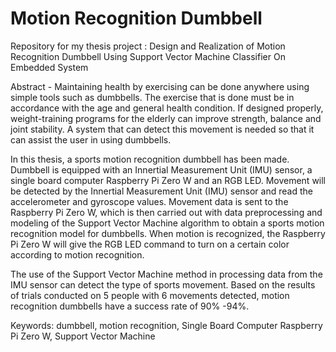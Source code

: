 # Motion Recognition Dumbbell
Repository for my thesis project : Design and Realization of Motion Recognition Dumbbell Using Support Vector Machine Classifier On Embedded System

Abstract - Maintaining health by exercising can be done anywhere using simple tools such as dumbbells. The exercise that is done must be in accordance with the age and general health condition. If designed properly, weight-training programs for the elderly can improve strength, balance and joint stability. A system that can detect this movement is needed so that it can assist the user in using dumbbells.

In this thesis, a sports motion recognition dumbbell has been made. Dumbbell is equipped with an Innertial Measurement Unit (IMU) sensor, a single board computer Raspberry Pi Zero W and an RGB LED. Movement will be detected by the Innertial Measurement Unit (IMU) sensor and read the accelerometer and gyroscope values. Movement data is sent to the Raspberry Pi Zero W, which is then carried out with data preprocessing and modeling of the Support Vector Machine algorithm to obtain a sports motion recognition model for dumbbells. When motion is recognized, the Raspberry Pi Zero W will give the RGB LED command to turn on a certain color according to motion recognition.

The use of the Support Vector Machine method in processing data from the IMU sensor can detect the type of sports movement. Based on the results of trials conducted on 5 people with 6 movements detected, motion recognition dumbbells have a success rate of 90% -94%.

Keywords: dumbbell, motion recognition, Single Board Computer Raspberry Pi Zero W, Support Vector Machine

